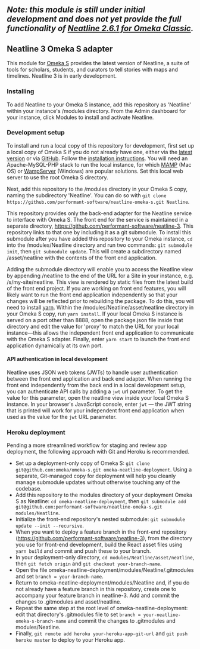 ## *Note: this module is still under initial development and does not yet provide the full functionality of [Neatline 2.6.1 for Omeka Classic](https://omeka.org/classic/plugins/Neatline/).*

## Neatline 3 Omeka S adapter

This module for [Omeka S](http://omeka.org/s/) provides the latest version of Neatline, a suite of tools for scholars, students, and curators to tell stories with maps and timelines. Neatline 3 is in early development.

### Installing
To add Neatline to your Omeka S instance, add this repository as 'Neatline' within your instance's /modules directory. From the Admin dashboard for your instance, click Modules to install and activate Neatline.

### Development setup
To install and run a local copy of this repository for development, first set up a local copy of Omeka S if you do not already have one, either via the [latest version](http://omeka.org/s/) or via [GitHub](https://github.com/omeka/omeka-s). Follow the [installation instructions](http://omeka.org/s/docs/user-manual/install/). You will need an Apache-MySQL-PHP stack to run the local instance, for which [MAMP](https://www.mamp.info/en/) (Mac OS) or [WampServer](https://sourceforge.net/projects/wampserver/) (Windows) are popular solutions. Set this local web server to use the root Omeka S directory.

Next, add this repository to the /modules directory in your Omeka S copy, naming the subdirectory 'Neatline'. You can do so with `git clone https://github.com/performant-software/neatline-omeka-s.git Neatline`.

This repository provides only the back-end adapter for the Neatline service to interface with Omeka S. The front end for the service is maintained in a separate directory, https://github.com/performant-software/neatline-3. This repository links to that one by including it as a git submodule. To install this submodule after you have added this repository to your Omeka instance, `cd` into the /modules/Neatline directory and run two commands: `git submodule init`, then `git submodule update`. This will create a subdirectory named /asset/neatline with the contents of the front end application.

Adding the submodule directory will enable you to access the Neatline view by appending /neatline to the end of the URL for a Site in your instance, e.g. /s/my-site/neatline. This view is rendered by static files from the latest build of the front end project. If you are working on front end features, you will likely want to run the front end application independently so that your changes will be reflected prior to rebuilding the package. To do this, you will need to install [yarn](https://yarnpkg.com/en/). Within the /modules/Neatline/asset/neatline directory in your Omeka S copy, run `yarn install`. If your local Omeka S instance is served on a port other than 8888, open the package.json file inside that directory and edit the value for 'proxy' to match the URL for your local instance—this allows the independent front end application to communicate with the Omeka S adapter. Finally, enter `yarn start` to launch the front end application dynamically at its own port.

#### API authentication in local development
Neatline uses JSON web tokens (JWTs) to handle user authentication between the front end application and back end adapter. When running the front end independently from the back end in a local development setup, you can authenticate API calls by adding a `jwt` url parameter. To get the value for this parameter, open the neatline view inside your local Omeka S instance. In your browser's JavaScript console, enter `jwt` — the JWT string that is printed will work for your independent front end application when used as the value for the `jwt` URL parameter.

### Heroku deployment
Pending a more streamlined workflow for staging and review app deployment, the following approach with Git and Heroku is recommended.
- Set up a deployment-only copy of Omeka S: `git clone git@github.com:omeka/omeka-s.git omeka-neatline-deployment`. Using a separate, Git-managed copy for deployment will help you cleanly manage submodule updates without otherwise touching any of the codebase.
- Add this repository to the modules directory of your deployment Omeka S as Neatline: `cd omeka-neatline-deployment`, then `git submodule add git@github.com:performant-software/neatline-omeka-s.git modules/Neatline`.
- Initialize the front-end repository's nested submodule: `git submodule update --init --recursive`.
- When you want to deploy a feature branch in the front-end repository (https://github.com/performant-software/neatline-3), from the directory you use for front-end development, build the React asset files using `yarn build` and commit and push these to your branch.
- In your deployment-only directory, `cd modules/Neatline/asset/neatline`, then `git fetch origin` and `git checkout your-branch-name`.
- Open the file omeka-neatline-deployment/modules/Neatline/.gitmodules and set `branch = your-branch-name`.
- Return to omeka-neatline-deployment/modules/Neatline and, if you do not already have a feature branch in this repository, create one to accompany your feature branch in neatline-3. Add and commit the changes to .gitmodules and asset/neatline.
- Repeat the same step at the root level of omeka-neatline-deployment: edit that directory's .gitmodules file to set `branch = your-neatline-omeka-s-branch-name` and commit the changes to .gitmodules and modules/Neatline.
- Finally, `git remote add heroku your-heroku-app-git-url` and `git push heroku master` to deploy to your Heroku app.
